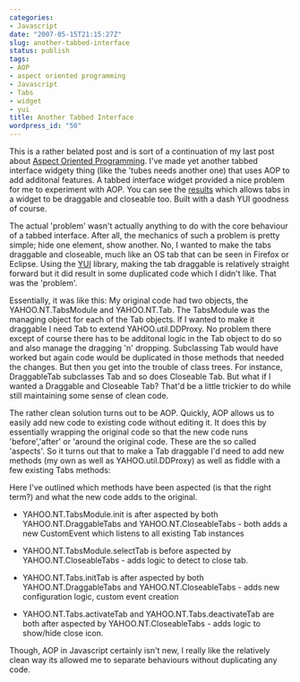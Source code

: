 ```yaml
---
categories:
- Javascript
date: "2007-05-15T21:15:27Z"
slug: another-tabbed-interface
status: publish
tags:
- AOP
- aspect oriented programming
- Javascript
- Tabs
- widget
- yui
title: Another Tabbed Interface
wordpress_id: "50"
---
```


This is a rather belated post and is sort of a continuation of my last post about [Aspect Oriented Programming](/Javascript/js-fun/). I've made yet another tabbed interface widgety thing (like the 'tubes needs another one) that uses AOP to add additonal features. A tabbed interface widget provided a nice problem for me to experiment with AOP. You can see the [results](/sandbox/moduletabs/standard.html) which allows tabs in a widget to be draggable and closeable too. Built with a dash YUI goodness of course.






The actual 'problem' wasn't actually anything to do with the core behaviour of a tabbed interface. After all, the mechanics of such a problem is pretty simple; hide one element, show another. No, I wanted to make the tabs draggable and closeable, much like an OS tab that can be seen in Firefox or Eclipse. Using the [YUI](http://developer.yahoo.com/yui/) library, making the tab draggable is relatively straight forward but it did result in some duplicated code which I didn't like. That was the 'problem'.







Essentially, it was like this: My original code had two objects, the YAHOO.NT.TabsModule and YAHOO.NT.Tab. The TabsModule was the managing object for each of the Tab objects. If I wanted to make it draggable I need Tab to extend YAHOO.util.DDProxy. No problem there except of course there has to be additonal logic in the Tab object to do so and also manage the dragging 'n' dropping. Subclassing Tab would have worked but again code would be duplicated in those methods that needed the changes. But then you get into the trouble of class trees.  For instance, DraggableTab subclasses Tab and so does Closeable Tab. But what if I wanted a Draggable and Closeable Tab? That'd be a little trickier to do while still maintaining some sense of clean code.






The rather clean solution turns out to be AOP. Quickly, AOP allows us to easily add new code to existing code without editing it. It does this by essentially wrapping the original code so that the new code runs 'before','after' or 'around the original code. These are the so called 'aspects'. So it turns out that to make a Tab draggable I'd need to add new methods (my own as well as YAHOO.util.DDProxy) as well as fiddle with a few existing Tabs methods:






Here I've outlined which methods have been aspected (is that the right term?) and what the new code adds to the original.







  * YAHOO.NT.TabsModule.init is after aspected by both YAHOO.NT.DraggableTabs and YAHOO.NT.CloseableTabs - both adds a new CustomEvent which listens to all existing Tab instances



  * YAHOO.NT.TabsModule.selectTab is before aspected by YAHOO.NT.CloseableTabs - adds logic to detect to close tab.





  * YAHOO.NT.Tabs.initTab is after aspected by both YAHOO.NT.DraggableTabs and YAHOO.NT.CloseableTabs - adds new configuration logic, custom event creation





  * YAHOO.NT.Tabs.activateTab and YAHOO.NT.Tabs.deactivateTab are both after aspected by YAHOO.NT.CloseableTabs - adds logic to show/hide close icon.









Though, AOP in Javascript certainly isn't new, I really like the relatively clean way its allowed me to separate behaviours without duplicating any code.













